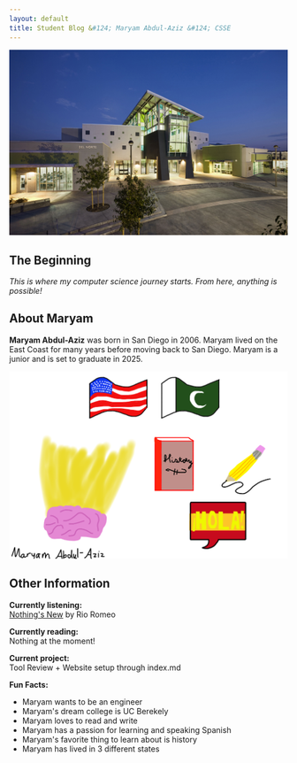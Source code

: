 ```yaml
---
layout: default
title: Student Blog &#124; Maryam Abdul-Aziz &#124; CSSE
---
```

![An image of Del Norte High School](images/dnhs_image.jpg "Del Norte")

## The Beginning

*This is where my computer science journey starts. From here, anything is possible!*

## About Maryam

**Maryam Abdul-Aziz** was born in San Diego in 2006. Maryam lived on the East Coast for many years before moving back to San Diego. Maryam is a junior and is set to graduate in 2025.

![A US flag, Pakistani flag, brain with light coming out of it, history book, pencil, and Spanish speech bubble saying ¡Hola!](images/Computer_Science_About_Me.png "About Me image")

## Other Information

**Currently listening:**   
<a href="https://www.youtube.com/watch?v=5e4INH1yr9c"> Nothing's New</a> by Rio Romeo

**Currently reading:**  
Nothing at the moment!

**Current project:**  
Tool Review + Website setup through index.md

**Fun Facts:**
- Maryam wants to be an engineer
- Maryam's dream college is UC Berekely
- Maryam loves to read and write
- Maryam has a passion for learning and speaking Spanish
- Maryam's favorite thing to learn about is history
- Maryam has lived in 3 different states
